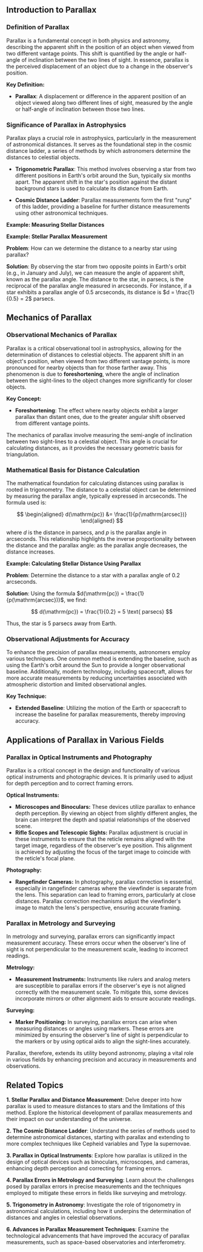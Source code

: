 ## Introduction to Parallax

### Definition of Parallax

Parallax is a fundamental concept in both physics and astronomy, describing the apparent shift in the position of an object when viewed from two different vantage points. This shift is quantified by the angle or half-angle of inclination between the two lines of sight. In essence, parallax is the perceived displacement of an object due to a change in the observer's position.

**Key Definition:**

- **Parallax**: A displacement or difference in the apparent position of an object viewed along two different lines of sight, measured by the angle or half-angle of inclination between those two lines.

### Significance of Parallax in Astrophysics

Parallax plays a crucial role in astrophysics, particularly in the measurement of astronomical distances. It serves as the foundational step in the cosmic distance ladder, a series of methods by which astronomers determine the distances to celestial objects.

- **Trigonometric Parallax**: This method involves observing a star from two different positions in Earth's orbit around the Sun, typically six months apart. The apparent shift in the star's position against the distant background stars is used to calculate its distance from Earth.

- **Cosmic Distance Ladder**: Parallax measurements form the first "rung" of this ladder, providing a baseline for further distance measurements using other astronomical techniques.

**Example: Measuring Stellar Distances**

<div class="example-box" style="clear: both;">

**Example: Stellar Parallax Measurement**

**Problem**: How can we determine the distance to a nearby star using parallax?

**Solution**: By observing the star from two opposite points in Earth's orbit (e.g., in January and July), we can measure the angle of apparent shift, known as the parallax angle. The distance to the star, in parsecs, is the reciprocal of the parallax angle measured in arcseconds. For instance, if a star exhibits a parallax angle of 0.5 arcseconds, its distance is $d = \frac{1}{0.5} = 2$ parsecs.

</div>

## Mechanics of Parallax

### Observational Mechanics of Parallax

Parallax is a critical observational tool in astrophysics, allowing for the determination of distances to celestial objects. The apparent shift in an object's position, when viewed from two different vantage points, is more pronounced for nearby objects than for those farther away. This phenomenon is due to **foreshortening**, where the angle of inclination between the sight-lines to the object changes more significantly for closer objects.

**Key Concept:**

- **Foreshortening**: The effect where nearby objects exhibit a larger parallax than distant ones, due to the greater angular shift observed from different vantage points.

The mechanics of parallax involve measuring the semi-angle of inclination between two sight-lines to a celestial object. This angle is crucial for calculating distances, as it provides the necessary geometric basis for triangulation.

### Mathematical Basis for Distance Calculation

The mathematical foundation for calculating distances using parallax is rooted in trigonometry. The distance to a celestial object can be determined by measuring the parallax angle, typically expressed in arcseconds. The formula used is:

$$
\begin{aligned}
d(\mathrm{pc}) &= \frac{1}{p(\mathrm{arcsec})}
\end{aligned}
$$

where $d$ is the distance in parsecs, and $p$ is the parallax angle in arcseconds. This relationship highlights the inverse proportionality between the distance and the parallax angle: as the parallax angle decreases, the distance increases.

<div class="example-box" style="clear: both;">

**Example: Calculating Stellar Distance Using Parallax**

**Problem**: Determine the distance to a star with a parallax angle of 0.2 arcseconds.

**Solution**: Using the formula $d(\mathrm{pc}) = \frac{1}{p(\mathrm{arcsec})}$, we find:

$$
d(\mathrm{pc}) = \frac{1}{0.2} = 5 \text{ parsecs}
$$

Thus, the star is 5 parsecs away from Earth.

</div>

### Observational Adjustments for Accuracy

To enhance the precision of parallax measurements, astronomers employ various techniques. One common method is extending the baseline, such as using the Earth's orbit around the Sun to provide a longer observational baseline. Additionally, modern technology, including spacecraft, allows for more accurate measurements by reducing uncertainties associated with atmospheric distortion and limited observational angles.

**Key Technique:**

- **Extended Baseline**: Utilizing the motion of the Earth or spacecraft to increase the baseline for parallax measurements, thereby improving accuracy.

## Applications of Parallax in Various Fields

### Parallax in Optical Instruments and Photography

Parallax is a critical concept in the design and functionality of various optical instruments and photographic devices. It is primarily used to adjust for depth perception and to correct framing errors.

**Optical Instruments:**
- **Microscopes and Binoculars:** These devices utilize parallax to enhance depth perception. By viewing an object from slightly different angles, the brain can interpret the depth and spatial relationships of the observed scene.
- **Rifle Scopes and Telescopic Sights:** Parallax adjustment is crucial in these instruments to ensure that the reticle remains aligned with the target image, regardless of the observer's eye position. This alignment is achieved by adjusting the focus of the target image to coincide with the reticle's focal plane.

**Photography:**
- **Rangefinder Cameras:** In photography, parallax correction is essential, especially in rangefinder cameras where the viewfinder is separate from the lens. This separation can lead to framing errors, particularly at close distances. Parallax correction mechanisms adjust the viewfinder's image to match the lens's perspective, ensuring accurate framing.

### Parallax in Metrology and Surveying

In metrology and surveying, parallax errors can significantly impact measurement accuracy. These errors occur when the observer's line of sight is not perpendicular to the measurement scale, leading to incorrect readings.

**Metrology:**
- **Measurement Instruments:** Instruments like rulers and analog meters are susceptible to parallax errors if the observer's eye is not aligned correctly with the measurement scale. To mitigate this, some devices incorporate mirrors or other alignment aids to ensure accurate readings.

**Surveying:**
- **Marker Positioning:** In surveying, parallax errors can arise when measuring distances or angles using markers. These errors are minimized by ensuring the observer's line of sight is perpendicular to the markers or by using optical aids to align the sight-lines accurately.

Parallax, therefore, extends its utility beyond astronomy, playing a vital role in various fields by enhancing precision and accuracy in measurements and observations.

<div style="clear: both;">

## Related Topics

<div class="related-topics">

**1. Stellar Parallax and Distance Measurement**: Delve deeper into how parallax is used to measure distances to stars and the limitations of this method. Explore the historical development of parallax measurements and their impact on our understanding of the universe.

**2. The Cosmic Distance Ladder**: Understand the series of methods used to determine astronomical distances, starting with parallax and extending to more complex techniques like Cepheid variables and Type Ia supernovae.

**3. Parallax in Optical Instruments**: Explore how parallax is utilized in the design of optical devices such as binoculars, microscopes, and cameras, enhancing depth perception and correcting for framing errors.

**4. Parallax Errors in Metrology and Surveying**: Learn about the challenges posed by parallax errors in precise measurements and the techniques employed to mitigate these errors in fields like surveying and metrology.

**5. Trigonometry in Astronomy**: Investigate the role of trigonometry in astronomical calculations, including how it underpins the determination of distances and angles in celestial observations.

**6. Advances in Parallax Measurement Techniques**: Examine the technological advancements that have improved the accuracy of parallax measurements, such as space-based observatories and interferometry.

</div>

</div>